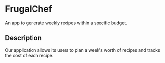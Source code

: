 # FrugalChef
An app to generate weekly recipes within a specific budget.

## Description
Our application allows its users to plan a week's worth of recipes and tracks the cost of each recipe.
